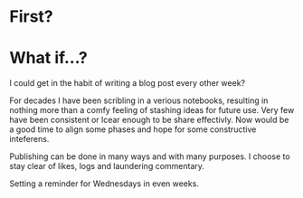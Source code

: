 # First?

# What if...?

I could get in the habit of writing a blog post every other week?

For decades I have been scribling in a verious notebooks, resulting in nothing more than a comfy feeling of stashing ideas for future use. Very few have been consistent or lcear enough to be share effectivly. Now would be a good time to align some phases and hope for some constructive inteferens.

Publishing can be done in many ways and with many purposes. I choose to stay clear of likes, logs and laundering commentary.  

Setting a reminder for Wednesdays in even weeks.
